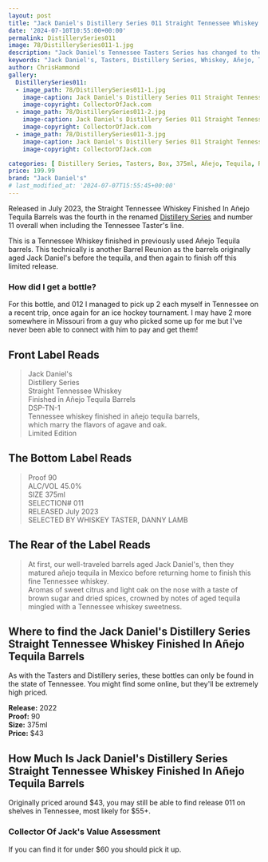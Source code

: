 ```yaml
---
layout: post
title: "Jack Daniel's Distillery Series 011 Straight Tennessee Whiskey Finished In Añejo Tequila Barrels"
date: '2024-07-10T10:55:00+00:00'
permalink: DistillerySeries011
image: 78/DistillerySeries011-1.jpg
description: "Jack Daniel's Tennessee Tasters Series has changed to the Distillery Series with release 010, Straight Tennessee Whiskey Finished In Añejo Tequila Barrels"
keywords: "Jack Daniel's, Tasters, Distillery Series, Whiskey, Añejo, Tequila, Reunion"
author: ChrisHammond
gallery:
  DistillerySeries011:
  - image_path: 78/DistillerySeries011-1.jpg
    image-caption: Jack Daniel's Distillery Series 011 Straight Tennessee Whiskey Finished In Añejo Tequila Barrels Front of Bottle
    image-copyright: CollectorOfJack.com
  - image_path: 78/DistillerySeries011-2.jpg
    image-caption: Jack Daniel's Distillery Series 011 Straight Tennessee Whiskey Finished In Añejo Tequila Barrels Front of Bottle
    image-copyright: CollectorOfJack.com
  - image_path: 78/DistillerySeries011-3.jpg
    image-caption: Jack Daniel's Distillery Series 011 Straight Tennessee Whiskey Finished In Añejo Tequila Barrels Side/Rear of Bottle
    image-copyright: CollectorOfJack.com

categories: [ Distillery Series, Tasters, Box, 375ml, Añejo, Tequila, Reunion ]
price: 199.99
brand: "Jack Daniel's"
# last_modified_at: '2024-07-07T15:55:45+00:00'
---
```

Released in July 2023, the Straight Tennessee Whiskey Finished In Añejo Tequila Barrels was the fourth in the renamed [Distillery Series](/series/tasters-distillery) and number 11 overall when including the Tennessee Taster's line.

This is a Tennessee Whiskey finished in previously used Añejo Tequila barrels. This technically is another Barrel Reunion as the barrels originally aged Jack Daniel's before the tequila, and then again to finish off this limited release.

### How did I get a bottle?
For this bottle, and 012 I managed to pick up 2 each myself in Tennessee on a recent trip, once again for an ice hockey tournament. I may have 2 more somewhere in Missouri from a guy who picked some up for me but I've never been able to connect with him to pay and get them! 

## Front Label Reads
> Jack Daniel's  
> Distillery Series  
> Straight Tennessee Whiskey  
> Finished in Añejo Tequila Barrels  
> DSP-TN-1  
> Tennessee whiskey finished in añejo tequila barrels,  
> which marry the flavors of agave and oak.  
> Limited Edition  

## The Bottom Label Reads
> Proof 90  
> ALC/VOL 45.0%  
> SIZE 375ml  
> SELECTION# 011  
> RELEASED July 2023  
> SELECTED BY WHISKEY TASTER, DANNY LAMB

## The Rear of the Label Reads
> At first, our well-traveled barrels aged Jack Daniel's, then they matured añejo tequila in Mexico before returning home to finish this fine Tennessee whiskey.  
> Aromas of sweet citrus and light oak on the nose with a taste of brown sugar and dried spices, crowned by notes of aged tequila mingled with a Tennessee whiskey sweetness.  

## Where to find the Jack Daniel's Distillery Series Straight Tennessee Whiskey Finished In Añejo Tequila Barrels
As with the Tasters and Distillery series, these bottles can only be found in the state of Tennessee. You might find some online, but they'll be extremely high priced.

**Release:** 2022  
**Proof:** 90  
**Size:** 375ml  
**Price:** $43


## How Much Is Jack Daniel's Distillery Series Straight Tennessee Whiskey Finished In Añejo Tequila Barrels
Originally priced around $43, you may still be able to find release 011 on shelves in Tennessee, most likely for $55+.
 
### Collector Of Jack's Value Assessment
If you can find it for under $60 you should pick it up.